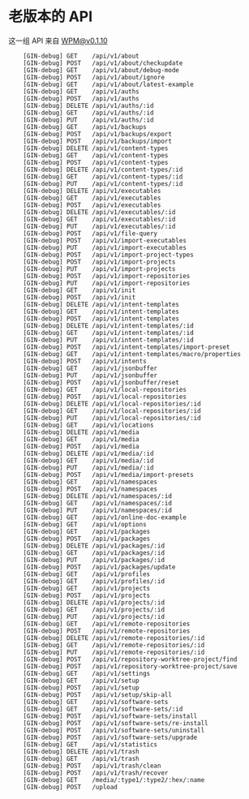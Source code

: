 # 老版本的 API

这一组 API 来自 WPM@v0.1.10


        [GIN-debug] GET    /api/v1/about             
        [GIN-debug] POST   /api/v1/about/checkupdate 
        [GIN-debug] GET    /api/v1/about/debug-mode  
        [GIN-debug] POST   /api/v1/about/ignore      
        [GIN-debug] GET    /api/v1/about/latest-example 
        [GIN-debug] GET    /api/v1/auths             
        [GIN-debug] POST   /api/v1/auths             
        [GIN-debug] DELETE /api/v1/auths/:id         
        [GIN-debug] GET    /api/v1/auths/:id         
        [GIN-debug] PUT    /api/v1/auths/:id         
        [GIN-debug] GET    /api/v1/backups           
        [GIN-debug] POST   /api/v1/backups/export    
        [GIN-debug] POST   /api/v1/backups/import    
        [GIN-debug] DELETE /api/v1/content-types     
        [GIN-debug] GET    /api/v1/content-types     
        [GIN-debug] POST   /api/v1/content-types     
        [GIN-debug] DELETE /api/v1/content-types/:id 
        [GIN-debug] GET    /api/v1/content-types/:id 
        [GIN-debug] PUT    /api/v1/content-types/:id 
        [GIN-debug] DELETE /api/v1/executables       
        [GIN-debug] GET    /api/v1/executables       
        [GIN-debug] POST   /api/v1/executables       
        [GIN-debug] DELETE /api/v1/executables/:id   
        [GIN-debug] GET    /api/v1/executables/:id   
        [GIN-debug] PUT    /api/v1/executables/:id   
        [GIN-debug] POST   /api/v1/file-query        
        [GIN-debug] POST   /api/v1/import-executables 
        [GIN-debug] PUT    /api/v1/import-executables 
        [GIN-debug] POST   /api/v1/import-project-types 
        [GIN-debug] POST   /api/v1/import-projects   
        [GIN-debug] PUT    /api/v1/import-projects   
        [GIN-debug] POST   /api/v1/import-repositories 
        [GIN-debug] PUT    /api/v1/import-repositories 
        [GIN-debug] GET    /api/v1/init              
        [GIN-debug] POST   /api/v1/init              
        [GIN-debug] DELETE /api/v1/intent-templates  
        [GIN-debug] GET    /api/v1/intent-templates  
        [GIN-debug] POST   /api/v1/intent-templates  
        [GIN-debug] DELETE /api/v1/intent-templates/:id 
        [GIN-debug] GET    /api/v1/intent-templates/:id 
        [GIN-debug] PUT    /api/v1/intent-templates/:id 
        [GIN-debug] POST   /api/v1/intent-templates/import-preset 
        [GIN-debug] GET    /api/v1/intent-templates/macro/properties 
        [GIN-debug] POST   /api/v1/intents           
        [GIN-debug] GET    /api/v1/jsonbuffer        
        [GIN-debug] PUT    /api/v1/jsonbuffer        
        [GIN-debug] POST   /api/v1/jsonbuffer/reset  
        [GIN-debug] GET    /api/v1/local-repositories 
        [GIN-debug] POST   /api/v1/local-repositories 
        [GIN-debug] DELETE /api/v1/local-repositories/:id 
        [GIN-debug] GET    /api/v1/local-repositories/:id 
        [GIN-debug] PUT    /api/v1/local-repositories/:id 
        [GIN-debug] GET    /api/v1/locations         
        [GIN-debug] DELETE /api/v1/media             
        [GIN-debug] GET    /api/v1/media             
        [GIN-debug] POST   /api/v1/media             
        [GIN-debug] DELETE /api/v1/media/:id         
        [GIN-debug] GET    /api/v1/media/:id         
        [GIN-debug] PUT    /api/v1/media/:id         
        [GIN-debug] POST   /api/v1/media/import-presets 
        [GIN-debug] GET    /api/v1/namespaces        
        [GIN-debug] POST   /api/v1/namespaces        
        [GIN-debug] DELETE /api/v1/namespaces/:id    
        [GIN-debug] GET    /api/v1/namespaces/:id    
        [GIN-debug] PUT    /api/v1/namespaces/:id    
        [GIN-debug] GET    /api/v1/online-doc-example 
        [GIN-debug] GET    /api/v1/options           
        [GIN-debug] GET    /api/v1/packages          
        [GIN-debug] POST   /api/v1/packages          
        [GIN-debug] DELETE /api/v1/packages/:id      
        [GIN-debug] GET    /api/v1/packages/:id      
        [GIN-debug] PUT    /api/v1/packages/:id      
        [GIN-debug] POST   /api/v1/packages/update   
        [GIN-debug] GET    /api/v1/profiles          
        [GIN-debug] GET    /api/v1/profiles/:id      
        [GIN-debug] GET    /api/v1/projects          
        [GIN-debug] POST   /api/v1/projects          
        [GIN-debug] DELETE /api/v1/projects/:id      
        [GIN-debug] GET    /api/v1/projects/:id      
        [GIN-debug] PUT    /api/v1/projects/:id      
        [GIN-debug] GET    /api/v1/remote-repositories 
        [GIN-debug] POST   /api/v1/remote-repositories 
        [GIN-debug] DELETE /api/v1/remote-repositories/:id 
        [GIN-debug] GET    /api/v1/remote-repositories/:id 
        [GIN-debug] PUT    /api/v1/remote-repositories/:id 
        [GIN-debug] POST   /api/v1/repository-worktree-project/find 
        [GIN-debug] POST   /api/v1/repository-worktree-project/save 
        [GIN-debug] GET    /api/v1/settings          
        [GIN-debug] GET    /api/v1/setup             
        [GIN-debug] POST   /api/v1/setup             
        [GIN-debug] POST   /api/v1/setup/skip-all    
        [GIN-debug] GET    /api/v1/software-sets     
        [GIN-debug] GET    /api/v1/software-sets/:id 
        [GIN-debug] POST   /api/v1/software-sets/install 
        [GIN-debug] POST   /api/v1/software-sets/re-install 
        [GIN-debug] POST   /api/v1/software-sets/uninstall 
        [GIN-debug] POST   /api/v1/software-sets/upgrade 
        [GIN-debug] GET    /api/v1/statistics        
        [GIN-debug] DELETE /api/v1/trash             
        [GIN-debug] GET    /api/v1/trash             
        [GIN-debug] POST   /api/v1/trash/clean       
        [GIN-debug] POST   /api/v1/trash/recover     
        [GIN-debug] GET    /media/:type1/:type2/:hex/:name 
        [GIN-debug] POST   /upload                   
